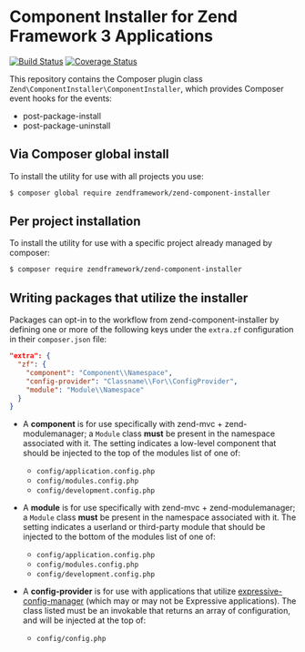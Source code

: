 # Component Installer for Zend Framework 3 Applications
[![Build Status](https://travis-ci.org/zendframework/zend-component-installer.svg?branch=master)](https://travis-ci.org/zendframework/zend-component-installer)
[![Coverage Status](https://coveralls.io/repos/github/zendframework/zend-component-installer/badge.svg?branch=master)](https://coveralls.io/github/zendframework/zend-component-installer?branch=master)

This repository contains the Composer plugin class `Zend\ComponentInstaller\ComponentInstaller`,
which provides Composer event hooks for the events:

- post-package-install
- post-package-uninstall

## Via Composer global install

To install the utility for use with all projects you use:

```bash
$ composer global require zendframework/zend-component-installer
```

## Per project installation

To install the utility for use with a specific project already managed by
composer:

```bash
$ composer require zendframework/zend-component-installer
```

## Writing packages that utilize the installer

Packages can opt-in to the workflow from zend-component-installer by defining
one or more of the following keys under the `extra.zf` configuration in their
`composer.json` file:

```json
"extra": {
  "zf": {
    "component": "Component\\Namespace",
    "config-provider": "Classname\\For\\ConfigProvider",
    "module": "Module\\Namespace"
  }
}
```

- A **component** is for use specifically with zend-mvc + zend-modulemanager;
  a `Module` class **must** be present in the namespace associated with it.
  The setting indicates a low-level component that should be injected to the top
  of the modules list of one of:
  - `config/application.config.php`
  - `config/modules.config.php`
  - `config/development.config.php`

- A **module** is for use specifically with zend-mvc + zend-modulemanager;
  a `Module` class **must** be present in the namespace associated with it.
  The setting indicates a userland or third-party module that should be injected
  to the bottom of the modules list of one of:
  - `config/application.config.php`
  - `config/modules.config.php`
  - `config/development.config.php`

- A **config-provider** is for use with applications that utilize
  [expressive-config-manager](https://github.com/mtymek/expressive-config-manager)
  (which may or may not be Expressive applications). The class listed must be an
  invokable that returns an array of configuration, and will be injected at the
  top of:
  - `config/config.php`
